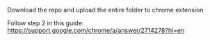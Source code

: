 Download the repo and upload the entire folder to chrome extension

Follow step 2 in this guide: https://support.google.com/chrome/a/answer/2714278?hl=en
